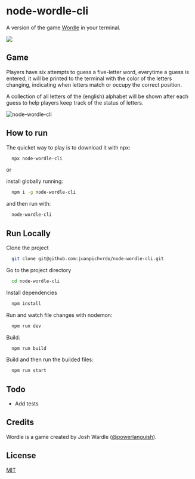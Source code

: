 # node-wordle-cli

A version of the game [Wordle](https://www.nytimes.com/games/wordle/index.html) in your terminal.

[<img src="https://img.shields.io/npm/dt/node-wordle-cli?style=flat-square">](https://www.npmjs.com/package/node-wordle-cli)

## Game

Players have six attempts to guess a five-letter word, everytime a guess is entered, it will be printed to the terminal with the color of the letters changing, indicating when letters match or occupy the correct position.

A collection of all letters of the (english) alphabet will be shown after each guess to help players keep track of the status of letters.

![node-wordle-cli](https://user-images.githubusercontent.com/39318627/154184247-54c65250-3d33-44b8-b9e0-e3b33cd66a78.gif)

## How to run

The quicket way to play is to download it with npx:

```bash
  npx node-wordle-cli
```

or

install globally running:

```bash
  npm i -g node-wordle-cli
```

and then run with:

```bash
  node-wordle-cli
```

## Run Locally

Clone the project

```bash
  git clone git@github.com:juanpichvrdo/node-wordle-cli.git
```

Go to the project directory

```bash
  cd node-wordle-cli
```

Install dependencies

```bash
  npm install
```

Run and watch file changes with nodemon:

```bash
  npm run dev
```

Build:

```bash
  npm run build
```

Build and then run the builded files:

```bash
  npm run start
```

## Todo

- Add tests

## Credits

Wordle is a game created by Josh Wardle ([@powerlanguish](https://twitter.com/powerlanguish)).

## License

[MIT](https://github.com/juanpichvrdo/node-wordle-cli/blob/master/LICENSE.md)
